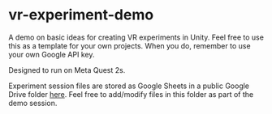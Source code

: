 # vr-experiment-demo

A demo on basic ideas for creating VR experiments in Unity. Feel free to use this as a template for your own projects. When you do, remember to use your own Google API key.

Designed to run on Meta Quest 2s.

Experiment session files are stored as Google Sheets in a public Google Drive folder [here](https://drive.google.com/drive/folders/1mZGJNaC4ZOVtrjnaKs95KLyTEQ2fw8ln?usp=sharing). Feel free to add/modify files in this folder as part of the demo session.
